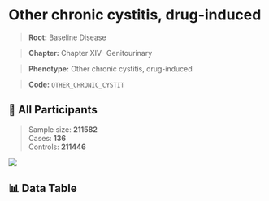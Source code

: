 # Other chronic cystitis, drug-induced

> **Root:** Baseline Disease  

> **Chapter:** Chapter XIV- Genitourinary  

> **Phenotype:** Other chronic cystitis, drug-induced  

> **Code:** `OTHER_CHRONIC_CYSTIT`

## 🧪 All Participants  
> Sample size: **211582**  
> Cases: **136**  
> Controls: **211446**
<img src="/Sensitive/Figures/ALL/Baseline/OTHER_CHRONIC_CYSTIT.png"/>

## 📊 Data Table
<CsvTableMRF src="/Sensitive/Data/ALL/Baseline/LG_OTHER_CHRONIC_CYSTIT.csv"/>

